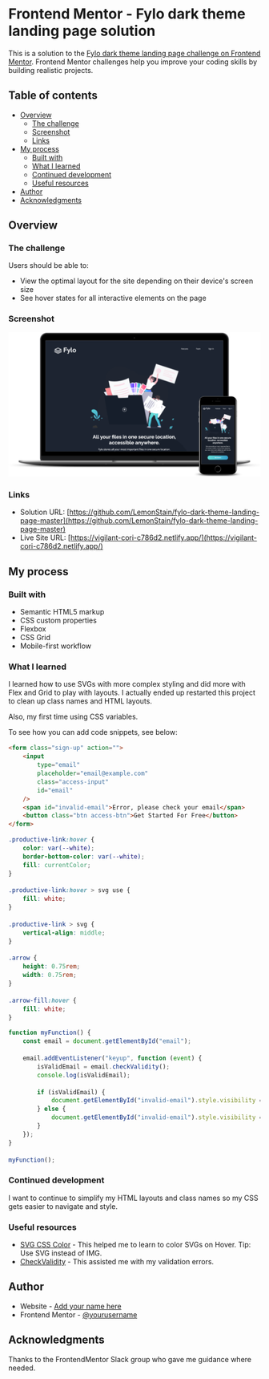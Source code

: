 # Frontend Mentor - Fylo dark theme landing page solution

This is a solution to the [Fylo dark theme landing page challenge on Frontend Mentor](https://www.frontendmentor.io/challenges/fylo-dark-theme-landing-page-5ca5f2d21e82137ec91a50fd). Frontend Mentor challenges help you improve your coding skills by building realistic projects.

## Table of contents

- [Overview](#overview)
  - [The challenge](#the-challenge)
  - [Screenshot](#screenshot)
  - [Links](#links)
- [My process](#my-process)
  - [Built with](#built-with)
  - [What I learned](#what-i-learned)
  - [Continued development](#continued-development)
  - [Useful resources](#useful-resources)
- [Author](#author)
- [Acknowledgments](#acknowledgments)

## Overview

### The challenge

Users should be able to:

- View the optimal layout for the site depending on their device's screen size
- See hover states for all interactive elements on the page

### Screenshot

![](./images/smartmockups_l1zweyfb.png)

### Links

- Solution URL: [https://github.com/LemonStain/fylo-dark-theme-landing-page-master](https://github.com/LemonStain/fylo-dark-theme-landing-page-master)
- Live Site URL: [https://vigilant-cori-c786d2.netlify.app/](https://vigilant-cori-c786d2.netlify.app/)

## My process

### Built with

- Semantic HTML5 markup
- CSS custom properties
- Flexbox
- CSS Grid
- Mobile-first workflow

### What I learned

I learned how to use SVGs with more complex styling and did more with Flex and Grid to play with layouts. I actually ended up restarted this project to clean up class names and HTML layouts.

Also, my first time using CSS variables.

To see how you can add code snippets, see below:

```html
<form class="sign-up" action="">
	<input
		type="email"
		placeholder="email@example.com"
		class="access-input"
		id="email"
	/>
	<span id="invalid-email">Error, please check your email</span>
	<button class="btn access-btn">Get Started For Free</button>
</form>
```

```css
.productive-link:hover {
	color: var(--white);
	border-bottom-color: var(--white);
	fill: currentColor;
}

.productive-link:hover > svg use {
	fill: white;
}

.productive-link > svg {
	vertical-align: middle;
}

.arrow {
	height: 0.75rem;
	width: 0.75rem;
}

.arrow-fill:hover {
	fill: white;
}
```

```js
function myFunction() {
	const email = document.getElementById("email");

	email.addEventListener("keyup", function (event) {
		isValidEmail = email.checkValidity();
		console.log(isValidEmail);

		if (isValidEmail) {
			document.getElementById("invalid-email").style.visibility = "hidden";
		} else {
			document.getElementById("invalid-email").style.visibility = "visible";
		}
	});
}

myFunction();
```

### Continued development

I want to continue to simplify my HTML layouts and class names so my CSS gets easier to navigate and style.

### Useful resources

- [SVG CSS Color](https://css-tricks.com/change-color-of-svg-on-hover/) - This helped me to learn to color SVGs on Hover. Tip: Use SVG instead of IMG.
- [CheckValidity](https://developer.mozilla.org/en-US/docs/Web/API/HTMLSelectElement/checkValidity) - This assisted me with my validation errors.

## Author

- Website - [Add your name here](https://www.kevincanderson.dev)
- Frontend Mentor - [@yourusername](https://www.frontendmentor.io/profile/lemonstain)

## Acknowledgments

Thanks to the FrontendMentor Slack group who gave me guidance where needed.

